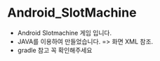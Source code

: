 # Android_SlotMachine

- Android Slotmachine 게임 입니다.
- JAVA를 이용하여 만들었습니다. => 화면 XML 참조.
- gradle 참고 꼭 확인해주세요
